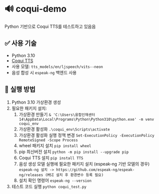 # 🔊 coqui-demo
Python 기반으로 Coqui TTS를 테스트하고 있음음

## ✅ 사용 기술
- Python 3.10  
- [Coqui TTS](https://github.com/coqui-ai/TTS)  
- 사용 모델: `tts_models/en/ljspeech/vits--neon`  
- 음성 합성 시 `espeak-ng` 백엔드 사용

## 🚀 실행 방법
1. Python 3.10 가상환경 생성
2. 필요한 패키지 설치:
    1) 가상환경 만들기
    `& 'C:\Users\융합인재센터14\AppData\Local\Programs\Python\Python310\python.exe' -m venv coqui_env`
    2) 가상환경 활성화
    `.\coqui_env\Scripts\activate`
    3) 가상환경 활성화 실행 정책 변경
    `Set-ExecutionPolicy -ExecutionPolicy RemoteSigned -Scope Process`
    4) wheel 패키지 설치
    `pip install wheel`
    5) pip 최신버전 설치
    `python -m pip install --upgrade pip`
    6) Coqui TTS 설치
    `pip install TTS`
    7) 음성 생성 모델 실행에 필요한 패키지 설치 (espeak-ng 기반 모델의 경우)
    `espeak-ng 설치 -> https://github.com/espeak-ng/espeak-ng/releases (MSI 설치 후 환경변수 등록 필요)`
    8) 설치 확인 명령어
    `espeak-ng --version`
3. 테스트 코드 실행
`python coqui_test.py`